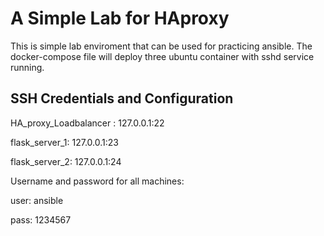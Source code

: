 # A Simple Lab for HAproxy
This is simple lab enviroment that can be used for practicing ansible. The docker-compose file will deploy three ubuntu container with sshd service running.
## SSH Credentials and Configuration
HA_proxy_Loadbalancer : 127.0.0.1:22

flask_server_1: 127.0.0.1:23

flask_server_2: 127.0.0.1:24

Username and password for all machines:

user: ansible

pass: 1234567

